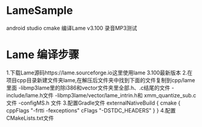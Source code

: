 # LameSample
android  studio cmake 编译Lame v3.100 录音MP3测试
# Lame 编译步骤
1.下载Lame源码https://lame.sourceforge.io这里使用lame 3.100最新版本
2.在项目cpp目录新建文件夹lame,在解压后文件夹中找到下面的文件复制到cpp/lame里面
    -libmp3lame里的除i386和vector文件夹里全部.h、.c结尾的文件
    -include/lame.h文件
    -libmp3lame/vector/lame_intrin.h和 xmm_quantize_sub.c 文件
    -configMS.h 文件
3.配置Gradle文件
     externalNativeBuild {
                cmake {
                    cppFlags "-frtti -fexceptions"
                    cFlags "-DSTDC_HEADERS"
                }
            }
4.配置CMakeLists.txt文件
